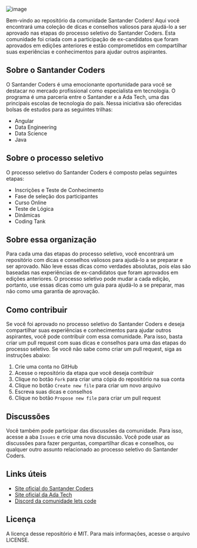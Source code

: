 ![image](https://github.com/santander-coders-seletiva/.github/assets/96620547/92083f0f-a567-4208-979c-5368f48eebf7)

Bem-vindo ao repositório da comunidade Santander Coders! Aqui você encontrará uma coleção de dicas e conselhos valiosos para ajudá-lo a ser aprovado nas etapas do processo seletivo do Santander Coders. Esta comunidade foi criada com a participação de ex-candidatos que foram aprovados em edições anteriores e estão comprometidos em compartilhar suas experiências e conhecimentos para ajudar outros aspirantes.

## Sobre o Santander Coders

O Santander Coders é uma emocionante oportunidade para você se destacar no mercado profissional como especialista em tecnologia. O programa é uma parceria entre o Santander e a Ada Tech, uma das principais escolas de tecnologia do país. Nessa iniciativa são oferecidas bolsas de estudos para as seguintes trilhas:

- Angular
- Data Engineering
- Data Science
- Java

## Sobre o processo seletivo

O processo seletivo do Santander Coders é composto pelas seguintes etapas:

- Inscrições e Teste de Conhecimento
- Fase de seleção dos participantes
- Curso Online
- Teste de Lógica
- Dinâmicas
- Coding Tank


## Sobre essa organização

Para cada uma das etapas do processo seletivo, você encontrará um repositório com dicas e conselhos valiosos para ajudá-lo a se preparar e ser aprovado. Não leve essas dicas como verdades absolutas, pois elas são baseadas nas experiências de ex-candidatos que foram aprovados em edições anteriores. O processo seletivo pode mudar a cada edição, portanto, use essas dicas como um guia para ajudá-lo a se preparar, mas não como uma garantia de aprovação.

## Como contribuir

Se você foi aprovado no processo seletivo do Santander Coders e deseja compartilhar suas experiências e conhecimentos para ajudar outros aspirantes, você pode contribuir com essa comunidade. Para isso, basta criar um pull request com suas dicas e conselhos para uma das etapas do processo seletivo. Se você não sabe como criar um pull request, siga as instruções abaixo:

1. Crie uma conta no GitHub
2. Acesse o repositório da etapa que você deseja contribuir
3. Clique no botão `Fork` para criar uma cópia do repositório na sua conta
4. Clique no botão `Create new file` para criar um novo arquivo
5. Escreva suas dicas e conselhos
6. Clique no botão `Propose new file` para criar um pull request

## Discussões

Você também pode participar das discussões da comunidade. Para isso, acesse a aba `Issues` e crie uma nova discussão. Você pode usar as discussões para fazer perguntas, compartilhar dicas e conselhos, ou qualquer outro assunto relacionado ao processo seletivo do Santander Coders.

## Links úteis

- [Site oficial do Santander Coders](https://app.becas-santander.com/pt-BR/program/bolsas-santander-tecnologia-santander-coders-2023)
- [Site oficial da Ada Tech](https://ada.tech/)
- [Discord da comunidade lets code](https://discord.gg/cf8ekTGF)


## Licença

A licença desse repositório é MIT. Para mais informações, acesse o arquivo LICENSE.
